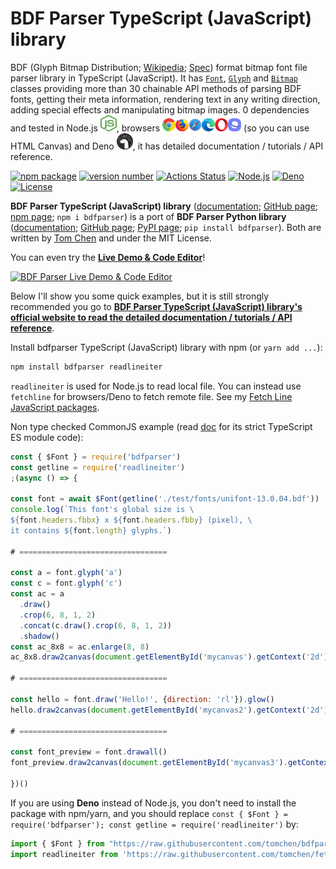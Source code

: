 # BDF Parser TypeScript (JavaScript) library

BDF (Glyph Bitmap Distribution; [Wikipedia](https://en.wikipedia.org/wiki/Glyph_Bitmap_Distribution_Format); [Spec](https://font.tomchen.org/bdf_spec/)) format bitmap font file parser library in TypeScript (JavaScript). It has [`Font`](https://font.tomchen.org/bdfparser_js/font), [`Glyph`](https://font.tomchen.org/bdfparser_js/glyph) and [`Bitmap`](https://font.tomchen.org/bdfparser_js/bitmap) classes providing more than 30 chainable API methods of parsing BDF fonts, getting their meta information, rendering text in any writing direction, adding special effects and manipulating bitmap images. 0 dependencies and tested in Node.js <img src="https://raw.githubusercontent.com/tomchen/fetchline/main/images/node.svg" title="Node.js" alt="Node.js" width="26px" height="26px">, browsers <img src="https://raw.githubusercontent.com/tomchen/fetchline/main/images/chrome.svg" title="Google Chrome" alt="Google Chrome" width="21px" height="21px"><img src="https://raw.githubusercontent.com/tomchen/fetchline/main/images/firefox.svg" title="Firefox" alt="Firefox" width="21px" height="21px"><img src="https://raw.githubusercontent.com/tomchen/fetchline/main/images/safari.svg" title="Safari" alt="Safari" width="21px" height="21px"><img src="https://raw.githubusercontent.com/tomchen/fetchline/main/images/edge.svg" title="Microsoft Edge" alt="Microsoft Edge" width="21px" height="21px"><img src="https://raw.githubusercontent.com/tomchen/fetchline/main/images/opera.svg" title="Opera" alt="Opera" width="21px" height="21px"><img src="https://raw.githubusercontent.com/tomchen/fetchline/main/images/samsung_internet.svg" title="Samsung Internet" alt="Samsung Internet" width="21px" height="21px"> (so you can use HTML Canvas) and Deno <img src="https://raw.githubusercontent.com/tomchen/fetchline/main/images/deno.svg" title="Deno" alt="Deno" width="26px" height="26px">, it has detailed documentation / tutorials / API reference.

[![npm package](https://img.shields.io/badge/npm%20i-bdfparser-brightgreen)](https://www.npmjs.com/package/bdfparser) [![version number](https://img.shields.io/npm/v/bdfparser?color=green&label=version)](https://github.com/tomchen/bdfparser/releases) [![Actions Status](https://github.com/tomchen/bdfparser/workflows/Test/badge.svg)](https://github.com/tomchen/bdfparser/actions) [![Node.js](https://img.shields.io/badge/node-%3E=12.0-brightgreen.svg?logo=node.js)](https://nodejs.org/) [![Deno](https://img.shields.io/badge/deno-%3E=1.13.0-white.svg?logo=deno)](https://deno.land/x/bdfparser) [![License](https://img.shields.io/github/license/tomchen/bdfparser)](https://github.com/tomchen/bdfparser/blob/main/LICENSE)

**BDF Parser TypeScript (JavaScript) library** ([documentation](https://font.tomchen.org/bdfparser_js/); [GitHub page](https://github.com/tomchen/bdfparser-js); [npm page](https://www.npmjs.com/package/bdfparser); `npm i bdfparser`) is a port of **BDF Parser Python library** ([documentation](https://font.tomchen.org/bdfparser_py/); [GitHub page](https://github.com/tomchen/bdfparser); [PyPI page](https://pypi.org/project/bdfparser/); `pip install bdfparser`). Both are written by [Tom Chen](https://github.com/tomchen/) and under the MIT License.

You can even try the [**Live Demo & Code Editor**](https://font.tomchen.org/bdfparser_js/editor)!

<a href="https://font.tomchen.org/bdfparser_js/editor" title="BDF Parser Live Demo & Code Editor"><img src="https://font.tomchen.org/img/bdfparser_js/bdfparser_live_editor_demo.gif" width="700" alt="BDF Parser Live Demo & Code Editor"></a>

Below I'll show you some quick examples, but it is still strongly recommended you go to [**BDF Parser TypeScript (JavaScript) library's official website to read the detailed documentation / tutorials / API reference**](https://font.tomchen.org/bdfparser_js/).

Install bdfparser TypeScript (JavaScript) library with npm (or `yarn add ...`):

```bash
npm install bdfparser readlineiter
```

`readlineiter` is used for Node.js to read local file. You can instead use `fetchline` for browsers/Deno to fetch remote file. See my [Fetch Line JavaScript packages](https://github.com/tomchen/fetchline).

Non type checked CommonJS example (read [doc](https://font.tomchen.org/bdfparser_js/) for its strict TypeScript ES module code):

```js
const { $Font } = require('bdfparser')
const getline = require('readlineiter')
;(async () => {

const font = await $Font(getline('./test/fonts/unifont-13.0.04.bdf'))
console.log(`This font's global size is \
${font.headers.fbbx} x ${font.headers.fbby} (pixel), \
it contains ${font.length} glyphs.`)

# =================================

const a = font.glyph('a')
const c = font.glyph('c')
const ac = a
  .draw()
  .crop(6, 8, 1, 2)
  .concat(c.draw().crop(6, 8, 1, 2))
  .shadow()
const ac_8x8 = ac.enlarge(8, 8)
ac_8x8.draw2canvas(document.getElementById('mycanvas').getContext('2d'))

# =================================

const hello = font.draw('Hello!', {direction: 'rl'}).glow()
hello.draw2canvas(document.getElementById('mycanvas2').getContext('2d'))

# =================================

const font_preview = font.drawall()
font_preview.draw2canvas(document.getElementById('mycanvas3').getContext('2d'))

})()
```

If you are using **Deno** instead of Node.js, you don't need to install the package with npm/yarn, and you should replace `const { $Font } = require('bdfparser'); const getline = require('readlineiter')` by:

```ts
import { $Font } from "https://raw.githubusercontent.com/tomchen/bdfparser-js/main/deno/mod.ts"
import readlineiter from 'https://raw.githubusercontent.com/tomchen/fetchline/main/packages/readlineiter-deno/mod.ts'
```
